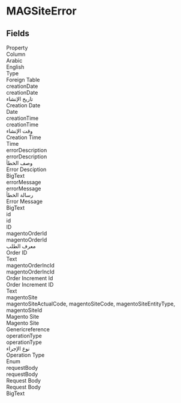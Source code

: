 # MAGSiteError

<ContentFilter/>

<div class='searchable'>

## Fields

<div class="nama-table">
<div class="row header-row">
<div class="cell">Property</div>
<div class="cell">Column</div>
<div class="cell">Arabic</div>
<div class="cell">English</div>
<div class="cell">Type</div>
<div class="cell">Foreign Table</div>
</div><div class="row searchable" id="creationDate">
<div class="cell" data-label="Property">creationDate</div>
<div class="cell" data-label="Column">creationDate</div>
<div class="cell" data-label="Arabic">تاريخ الإنشاء</div>
<div class="cell" data-label="English">Creation Date</div>
<div class="cell" data-label="Type">Date</div>

</div>

<div class="row searchable" id="creationTime">
<div class="cell" data-label="Property">creationTime</div>
<div class="cell" data-label="Column">creationTime</div>
<div class="cell" data-label="Arabic">وقت الإنشاء</div>
<div class="cell" data-label="English">Creation Time</div>
<div class="cell" data-label="Type">Time</div>

</div>

<div class="row searchable" id="errorDescription">
<div class="cell" data-label="Property">errorDescription</div>
<div class="cell" data-label="Column">errorDescription</div>
<div class="cell" data-label="Arabic">وصف الخطأ</div>
<div class="cell" data-label="English">Error Desciption</div>
<div class="cell" data-label="Type">BigText</div>

</div>

<div class="row searchable" id="errorMessage">
<div class="cell" data-label="Property">errorMessage</div>
<div class="cell" data-label="Column">errorMessage</div>
<div class="cell" data-label="Arabic">رسالة الخطأ</div>
<div class="cell" data-label="English">Error Message</div>
<div class="cell" data-label="Type">BigText</div>

</div>

<div class="row searchable" id="id">
<div class="cell" data-label="Property">id</div>
<div class="cell" data-label="Column">id</div>
<div class="cell" data-label="Arabic"></div>
<div class="cell" data-label="English"></div>
<div class="cell" data-label="Type">ID</div>

</div>

<div class="row searchable" id="magentoOrderId">
<div class="cell" data-label="Property">magentoOrderId</div>
<div class="cell" data-label="Column">magentoOrderId</div>
<div class="cell" data-label="Arabic">معرف الطلب</div>
<div class="cell" data-label="English">Order ID</div>
<div class="cell" data-label="Type">Text</div>

</div>

<div class="row searchable" id="magentoOrderIncId">
<div class="cell" data-label="Property">magentoOrderIncId</div>
<div class="cell" data-label="Column">magentoOrderIncId</div>
<div class="cell" data-label="Arabic">Order Increment Id</div>
<div class="cell" data-label="English">Order Increment ID</div>
<div class="cell" data-label="Type">Text</div>

</div>

<div class="row searchable" id="magentoSite">
<div class="cell" data-label="Property">magentoSite</div>
<div class="cell gen-ref-column" data-label="Column">magentoSiteActualCode,  magentoSiteCode,  magentoSiteEntityType,  magentoSiteId</div>
<div class="cell" data-label="Arabic"> Magento Site</div>
<div class="cell" data-label="English"> Magento Site</div>
<div class="cell" data-label="Type">Genericreference</div>

</div>

<div class="row searchable" id="operationType">
<div class="cell" data-label="Property">operationType</div>
<div class="cell" data-label="Column">operationType</div>
<div class="cell" data-label="Arabic">نوع الإجراء</div>
<div class="cell" data-label="English">Operation Type</div>
<div class="cell" data-label="Type">Enum</div>

</div>

<div class="row searchable" id="requestBody">
<div class="cell" data-label="Property">requestBody</div>
<div class="cell" data-label="Column">requestBody</div>
<div class="cell" data-label="Arabic">Request Body</div>
<div class="cell" data-label="English">Request Body</div>
<div class="cell" data-label="Type">BigText</div>

</div>


</div>
</div>

